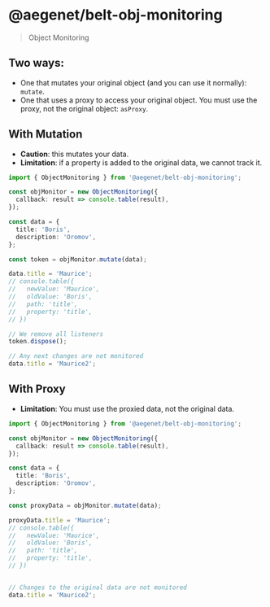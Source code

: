 # @aegenet/belt-obj-monitoring

> Object Monitoring


## Two ways:

- One that mutates your original object (and you can use it normally): `mutate`.
- One that uses a proxy to access your original object. You must use the proxy, not the original object: `asProxy`.

## With Mutation

- **Caution**: this mutates your data.
- **Limitation**: if a property is added to the original data, we cannot track it.

```typescript
import { ObjectMonitoring } from '@aegenet/belt-obj-monitoring';

const objMonitor = new ObjectMonitoring({
  callback: result => console.table(result),
});

const data = {
  title: 'Boris',
  description: 'Oromov',
};

const token = objMonitor.mutate(data);

data.title = 'Maurice';
// console.table({
//   newValue: 'Maurice',
//   oldValue: 'Boris',
//   path: 'title',
//   property: 'title',
// })

// We remove all listeners
token.dispose();

// Any next changes are not monitored
data.title = 'Maurice2';
```


## With Proxy

- **Limitation**: You must use the proxied data, not the original data.

```typescript
import { ObjectMonitoring } from '@aegenet/belt-obj-monitoring';

const objMonitor = new ObjectMonitoring({
  callback: result => console.table(result),
});

const data = {
  title: 'Boris',
  description: 'Oromov',
};

const proxyData = objMonitor.mutate(data);

proxyData.title = 'Maurice';
// console.table({
//   newValue: 'Maurice',
//   oldValue: 'Boris',
//   path: 'title',
//   property: 'title',
// })


// Changes to the original data are not monitored
data.title = 'Maurice2';
```